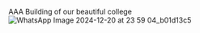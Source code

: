 AAA Building of our beautiful college
![WhatsApp Image 2024-12-20 at 23 59 04_b01d13c5](https://github.com/user-attachments/assets/2eeda04f-e2a6-4f6a-b18f-431470c0b7da)

